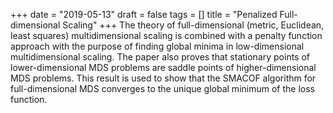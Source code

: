 +++
date = "2019-05-13"
draft = false
tags = []
title = "Penalized Full-dimensional Scaling"
+++
The theory of full-dimensional (metric, Euclidean, least squares) multidimensional scaling is combined with a penalty function approach with the purpose of finding global minima in low-dimensional multidimensional scaling. The paper also proves that stationary points of lower-dimensional MDS problems are saddle points of higher-dimensional MDS problems. This result is used to show that the SMACOF algorithm for full-dimensional MDS converges to the unique global minimum of the loss function.